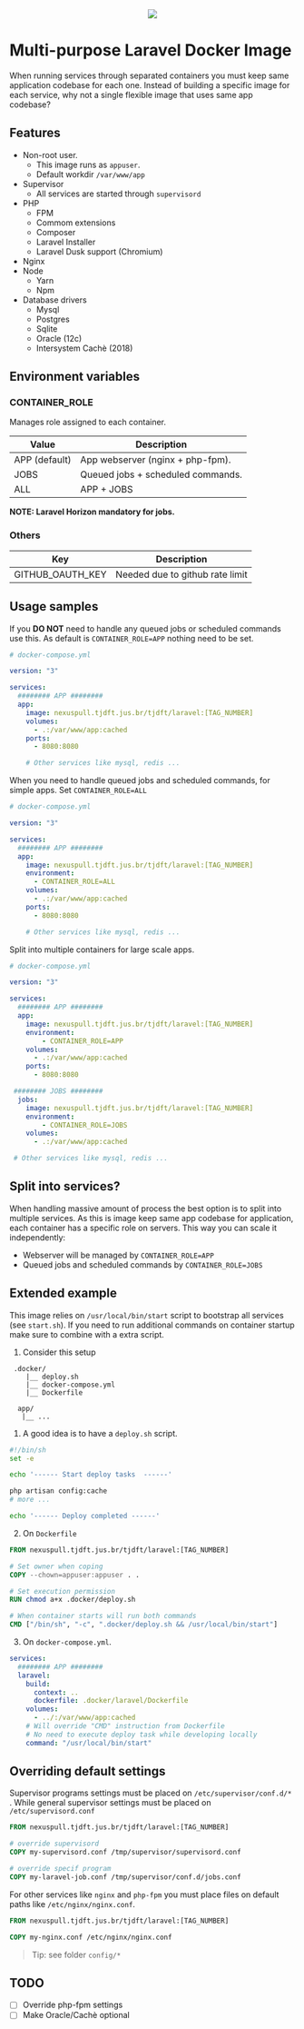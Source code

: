 <div align="center">
    <img src="octopus.png">
</div>

# Multi-purpose Laravel Docker Image

When running services through separated containers you must keep same application codebase for each one. Instead of building a specific image for each service, why not a single flexible image that uses same app codebase?

## Features

- Non-root user. 
    - This image runs as `appuser`.
    - Default workdir `/var/www/app`
- Supervisor
    - All services are started through `supervisord`
- PHP
    - FPM    
    - Commom extensions
    - Composer
    - Laravel Installer    
    - Laravel Dusk support (Chromium)
- Nginx
- Node
    - Yarn
    - Npm
- Database drivers
    - Mysql 
    - Postgres 
    - Sqlite
    - Oracle (12c)
    - Intersystem Cachè (2018)

## Environment variables

### CONTAINER_ROLE

Manages role assigned to each container.

| Value           | Description |
| --------------- | ----------- |
| APP (default)   | App webserver (nginx + php-fpm).   
| JOBS            | Queued jobs + scheduled commands. 
| ALL             | APP + JOBS

**NOTE: Laravel Horizon mandatory for jobs.**

### Others

| Key                         | Description |
| --------------------------- | ----------- |
| GITHUB_OAUTH_KEY            | Needed due to github rate limit |


## Usage samples

If you **DO NOT** need to handle any queued jobs or scheduled commands use this.
As default is `CONTAINER_ROLE=APP` nothing need to be set. 

```yaml
# docker-compose.yml

version: "3"

services:
  ######## APP ########
  app:
    image: nexuspull.tjdft.jus.br/tjdft/laravel:[TAG_NUMBER]     
    volumes:
      - .:/var/www/app:cached      
    ports:
      - 8080:8080

    # Other services like mysql, redis ...
```

When you need to handle queued jobs and scheduled commands, for simple apps. Set `CONTAINER_ROLE=ALL`

```yaml
# docker-compose.yml

version: "3"

services:
  ######## APP ########
  app:
    image: nexuspull.tjdft.jus.br/tjdft/laravel:[TAG_NUMBER]    
    environment:
      - CONTAINER_ROLE=ALL
    volumes:
      - .:/var/www/app:cached      
    ports:
      - 8080:8080

    # Other services like mysql, redis ...
```

Split into multiple containers for large scale apps.

```yaml
# docker-compose.yml

version: "3"

services:
  ######## APP ########
  app:
    image: nexuspull.tjdft.jus.br/tjdft/laravel:[TAG_NUMBER]
    environment:
        - CONTAINER_ROLE=APP
    volumes:
      - .:/var/www/app:cached      
    ports:
      - 8080:8080

 ######## JOBS ########
  jobs:
    image: nexuspull.tjdft.jus.br/tjdft/laravel:[TAG_NUMBER]
    environment:
        - CONTAINER_ROLE=JOBS
    volumes:
      - .:/var/www/app:cached      

 # Other services like mysql, redis ...
```

## Split into services?

When handling massive amount of process the best option is to split into multiple services. As this is image keep same app codebase for application, each container has a specific role on servers. This way you can scale it independently:

- Webserver will be managed by `CONTAINER_ROLE=APP`
- Queued jobs and scheduled commands by `CONTAINER_ROLE=JOBS`

## Extended example

This image relies on `/usr/local/bin/start`  script to bootstrap all services (see `start.sh`). If you need to run additional commands on container startup make sure to combine with a extra script.

1. Consider this setup

``` 
 .docker/
    |__ deploy.sh
    |__ docker-compose.yml
    |__ Dockerfile

  app/
   |__ ...
```

1. A good idea is to have a `deploy.sh` script. 

```bash
#!/bin/sh
set -e

echo '------ Start deploy tasks  ------'

php artisan config:cache
# more ...

echo '------ Deploy completed ------'
```

2. On `Dockerfile`

```dockerfile
FROM nexuspull.tjdft.jus.br/tjdft/laravel:[TAG_NUMBER]

# Set owner when coping
COPY --chown=appuser:appuser . .

# Set execution permission
RUN chmod a+x .docker/deploy.sh

# When container starts will run both commands
CMD ["/bin/sh", "-c", ".docker/deploy.sh && /usr/local/bin/start"] 
```

3. On `docker-compose.yml`.

```yml
services:
  ######## APP ########
  laravel:
    build:
      context: ..
      dockerfile: .docker/laravel/Dockerfile
    volumes:
      - ../:/var/www/app:cached
    # Will override "CMD" instruction from Dockerfile
    # No need to execute deploy task while developing locally
    command: "/usr/local/bin/start"    
```

## Overriding default settings

Supervisor programs settings must be placed on `/etc/supervisor/conf.d/*` . While general supervisor settings must be placed on `/etc/supervisord.conf` 
 
```Dockerfile
FROM nexuspull.tjdft.jus.br/tjdft/laravel:[TAG_NUMBER]

# override supervisord 
COPY my-supervisord.conf /tmp/supervisor/supervisord.conf 

# override specif program
COPY my-laravel-job.conf /tmp/supervisor/conf.d/jobs.conf 

```

For other services like `nginx` and `php-fpm` you must place files on default paths like `/etc/nginx/nginx.conf`.

```Dockerfile
FROM nexuspull.tjdft.jus.br/tjdft/laravel:[TAG_NUMBER]

COPY my-nginx.conf /etc/nginx/nginx.conf
```
> Tip: see folder `config/*`

## TODO

- [ ] Override php-fpm settings
- [ ] Make Oracle/Cachè optional
